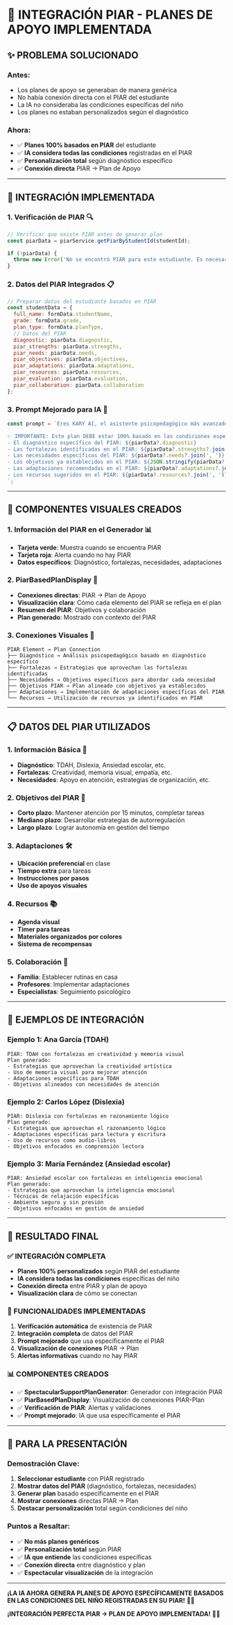 # 🎯 **INTEGRACIÓN PIAR - PLANES DE APOYO IMPLEMENTADA**

## ✨ **PROBLEMA SOLUCIONADO**

### **Antes:**
- Los planes de apoyo se generaban de manera genérica
- No había conexión directa con el PIAR del estudiante
- La IA no consideraba las condiciones específicas del niño
- Los planes no estaban personalizados según el diagnóstico

### **Ahora:**
- ✅ **Planes 100% basados en PIAR** del estudiante
- ✅ **IA considera todas las condiciones** registradas en el PIAR
- ✅ **Personalización total** según diagnóstico específico
- ✅ **Conexión directa** PIAR → Plan de Apoyo

---

## 🧠 **INTEGRACIÓN IMPLEMENTADA**

### **1. Verificación de PIAR** 🔍
```javascript
// Verificar que existe PIAR antes de generar plan
const piarData = piarService.getPiarByStudentId(studentId);

if (!piarData) {
  throw new Error('No se encontró PIAR para este estudiante. Es necesario tener un PIAR registrado para generar el plan de apoyo.');
}
```

### **2. Datos del PIAR Integrados** 📋
```javascript
// Preparar datos del estudiante basados en PIAR
const studentData = {
  full_name: formData.studentName,
  grade: formData.grade,
  plan_type: formData.planType,
  // Datos del PIAR
  diagnostic: piarData.diagnostic,
  piar_strengths: piarData.strengths,
  piar_needs: piarData.needs,
  piar_objectives: piarData.objectives,
  piar_adaptations: piarData.adaptations,
  piar_resources: piarData.resources,
  piar_evaluation: piarData.evaluation,
  piar_collaboration: piarData.collaboration
};
```

### **3. Prompt Mejorado para IA** 🤖
```javascript
const prompt = `Eres KARY AI, el asistente psicopedagógico más avanzado del mundo. Genera un plan de apoyo ESPECTACULAR y PROFESIONAL basado EXCLUSIVAMENTE en el PIAR (Plan Individual de Apoyo y Refuerzo) del estudiante.

✨ IMPORTANTE: Este plan DEBE estar 100% basado en las condiciones específicas del niño registradas en su PIAR. Cada elemento del plan debe derivar directamente de:
- El diagnóstico específico del PIAR: ${piarData?.diagnostic}
- Las fortalezas identificadas en el PIAR: ${piarData?.strengths?.join(', ')}
- Las necesidades específicas del PIAR: ${piarData?.needs?.join(', ')}
- Los objetivos ya establecidos en el PIAR: ${JSON.stringify(piarData?.objectives)}
- Las adaptaciones recomendadas en el PIAR: ${piarData?.adaptations?.join(', ')}
- Los recursos sugeridos en el PIAR: ${piarData?.resources?.join(', ')}
`;
```

---

## 🎨 **COMPONENTES VISUALES CREADOS**

### **1. Información del PIAR en el Generador** 📊
- **Tarjeta verde**: Muestra cuando se encuentra PIAR
- **Tarjeta roja**: Alerta cuando no hay PIAR
- **Datos específicos**: Diagnóstico, fortalezas, necesidades, adaptaciones

### **2. PiarBasedPlanDisplay** 🎯
- **Conexiones directas**: PIAR → Plan de Apoyo
- **Visualización clara**: Cómo cada elemento del PIAR se refleja en el plan
- **Resumen del PIAR**: Objetivos y colaboración
- **Plan generado**: Mostrado con contexto del PIAR

### **3. Conexiones Visuales** 🔗
```
PIAR Element → Plan Connection
├── Diagnóstico → Análisis psicopedagógico basado en diagnóstico específico
├── Fortalezas → Estrategias que aprovechan las fortalezas identificadas
├── Necesidades → Objetivos específicos para abordar cada necesidad
├── Objetivos PIAR → Plan alineado con objetivos ya establecidos
├── Adaptaciones → Implementación de adaptaciones específicas del PIAR
└── Recursos → Utilización de recursos ya identificados en PIAR
```

---

## 📋 **DATOS DEL PIAR UTILIZADOS**

### **1. Información Básica** 📝
- **Diagnóstico**: TDAH, Dislexia, Ansiedad escolar, etc.
- **Fortalezas**: Creatividad, memoria visual, empatía, etc.
- **Necesidades**: Apoyo en atención, estrategias de organización, etc.

### **2. Objetivos del PIAR** 🎯
- **Corto plazo**: Mantener atención por 15 minutos, completar tareas
- **Mediano plazo**: Desarrollar estrategias de autorregulación
- **Largo plazo**: Lograr autonomía en gestión del tiempo

### **3. Adaptaciones** 🛠️
- **Ubicación preferencial** en clase
- **Tiempo extra** para tareas
- **Instrucciones por pasos**
- **Uso de apoyos visuales**

### **4. Recursos** 📚
- **Agenda visual**
- **Timer para tareas**
- **Materiales organizados por colores**
- **Sistema de recompensas**

### **5. Colaboración** 🤝
- **Familia**: Establecer rutinas en casa
- **Profesores**: Implementar adaptaciones
- **Especialistas**: Seguimiento psicológico

---

## 🎯 **EJEMPLOS DE INTEGRACIÓN**

### **Ejemplo 1: Ana García (TDAH)**
```
PIAR: TDAH con fortalezas en creatividad y memoria visual
Plan generado:
- Estrategias que aprovechan la creatividad artística
- Uso de memoria visual para mejorar atención
- Adaptaciones específicas para TDAH
- Objetivos alineados con necesidades de atención
```

### **Ejemplo 2: Carlos López (Dislexia)**
```
PIAR: Dislexia con fortalezas en razonamiento lógico
Plan generado:
- Estrategias que aprovechan el razonamiento lógico
- Adaptaciones específicas para lectura y escritura
- Uso de recursos como audio-libros
- Objetivos enfocados en comprensión lectora
```

### **Ejemplo 3: María Fernández (Ansiedad escolar)**
```
PIAR: Ansiedad escolar con fortalezas en inteligencia emocional
Plan generado:
- Estrategias que aprovechan la inteligencia emocional
- Técnicas de relajación específicas
- Ambiente seguro y sin presión
- Objetivos enfocados en gestión de ansiedad
```

---

## 🚀 **RESULTADO FINAL**

### **✅ INTEGRACIÓN COMPLETA**
- **Planes 100% personalizados** según PIAR del estudiante
- **IA considera todas las condiciones** específicas del niño
- **Conexión directa** entre PIAR y plan de apoyo
- **Visualización clara** de cómo se conectan

### **🎯 FUNCIONALIDADES IMPLEMENTADAS**
1. **Verificación automática** de existencia de PIAR
2. **Integración completa** de datos del PIAR
3. **Prompt mejorado** que usa específicamente el PIAR
4. **Visualización de conexiones** PIAR → Plan
5. **Alertas informativas** cuando no hay PIAR

### **📊 COMPONENTES CREADOS**
- ✅ **SpectacularSupportPlanGenerator**: Generador con integración PIAR
- ✅ **PiarBasedPlanDisplay**: Visualización de conexiones PIAR-Plan
- ✅ **Verificación de PIAR**: Alertas y validaciones
- ✅ **Prompt mejorado**: IA que usa específicamente el PIAR

---

## 🎉 **PARA LA PRESENTACIÓN**

### **Demostración Clave:**
1. **Seleccionar estudiante** con PIAR registrado
2. **Mostrar datos del PIAR** (diagnóstico, fortalezas, necesidades)
3. **Generar plan** basado específicamente en el PIAR
4. **Mostrar conexiones** directas PIAR → Plan
5. **Destacar personalización** total según condiciones del niño

### **Puntos a Resaltar:**
- ✅ **No más planes genéricos**
- ✅ **Personalización total** según PIAR
- ✅ **IA que entiende** las condiciones específicas
- ✅ **Conexión directa** entre diagnóstico y plan
- ✅ **Espectacular visualización** de la integración

---

**¡LA IA AHORA GENERA PLANES DE APOYO ESPECÍFICAMENTE BASADOS EN LAS CONDICIONES DEL NIÑO REGISTRADAS EN SU PIAR!** 🎯✨

**¡INTEGRACIÓN PERFECTA PIAR → PLAN DE APOYO IMPLEMENTADA!** 🚀👑
